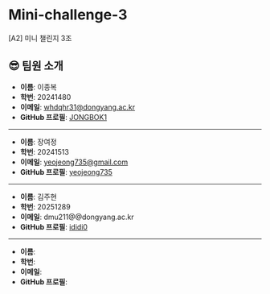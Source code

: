 # Mini-challenge-3
[A2] 미니 챌린지 3조


## 😎 팀원 소개

- **이름**: 이종복
- **학번**: 20241480
- **이메일**: whdqhr31@dongyang.ac.kr
- **GitHub 프로필**: [JONGBOK1](https://github.com/JONGBOK1)

---

- **이름**: 장여정
- **학번**: 20241513
- **이메일**: yeojeong735@gmail.com
- **GitHub 프로필**: [yeojeong735](https://github.com/yeojeong735)

---

- **이름**: 김주현
- **학번**: 20251289
- **이메일**: dmu211@@dongyang.ac.kr
- **GitHub 프로필**: [ididi0](dmu211@@dongyang.ac.kr)

---

- **이름**: 
- **학번**: 
- **이메일**: 
- **GitHub 프로필**: 






